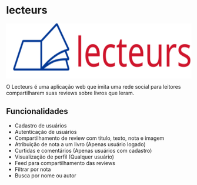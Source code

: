 # lecteurs

<a>
  <img align="center"  height='150px' src="logo.svg" />
</a>

O Lecteurs é uma aplicação web que imita uma rede social para leitores compartilharem suas reviews sobre livros que leram. 

## Funcionalidades

* Cadastro de usuários
* Autenticação de usuários
* Compartilhamento de review com titulo, texto, nota e imagem
* Atribuição de nota a um livro (Apenas usuário logado)
* Curtidas e comentários (Apenas usuários com cadastro)
* Visualização de perfil (Qualquer usuário)
* Feed para compartilhamento das reviews 
* Filtrar por nota 
* Busca por nome ou autor

